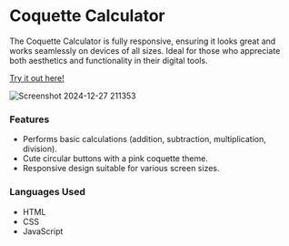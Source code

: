 # Coquette Calculator

The Coquette Calculator is fully responsive, ensuring it looks great and works seamlessly on devices of all sizes. Ideal for those who appreciate both aesthetics and functionality in their digital tools. 

[Try it out here!](https://mehendisil2004.github.io/Coquette_Calculator/)

![Screenshot 2024-12-27 211353](https://github.com/user-attachments/assets/a10e693e-5051-40ca-bd71-937ca2c77afd)

### Features
- Performs basic calculations (addition, subtraction, multiplication, division).
- Cute circular buttons with a pink coquette theme.
- Responsive design suitable for various screen sizes.

### Languages Used
- HTML
- CSS
- JavaScript
